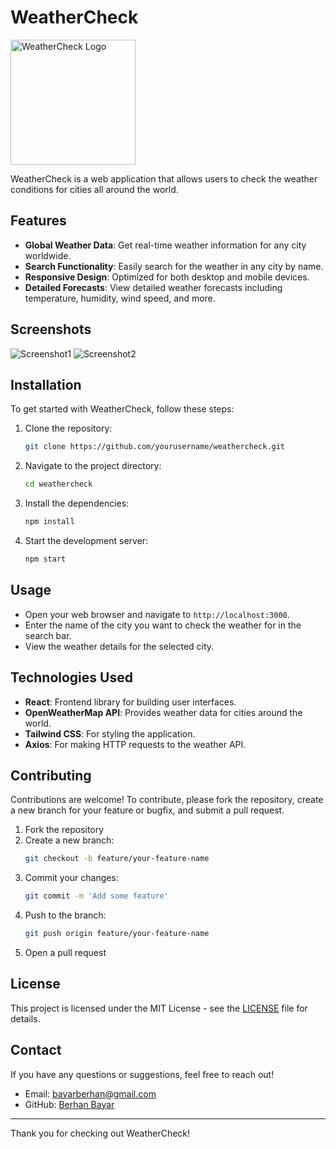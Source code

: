 # WeatherCheck

<img src="assets/logo.png" alt="WeatherCheck Logo" width="200">

WeatherCheck is a web application that allows users to check the weather conditions for cities all around the world.

## Features

- **Global Weather Data**: Get real-time weather information for any city worldwide.
- **Search Functionality**: Easily search for the weather in any city by name.
- **Responsive Design**: Optimized for both desktop and mobile devices.
- **Detailed Forecasts**: View detailed weather forecasts including temperature, humidity, wind speed, and more.

## Screenshots

![Screenshot1](path-to-screenshot1.png)
![Screenshot2](path-to-screenshot2.png)

## Installation

To get started with WeatherCheck, follow these steps:

1. Clone the repository:
    ```bash
    git clone https://github.com/yourusername/weathercheck.git
    ```
2. Navigate to the project directory:
    ```bash
    cd weathercheck
    ```
3. Install the dependencies:
    ```bash
    npm install
    ```
4. Start the development server:
    ```bash
    npm start
    ```

## Usage

- Open your web browser and navigate to `http://localhost:3000`.
- Enter the name of the city you want to check the weather for in the search bar.
- View the weather details for the selected city.

## Technologies Used

- **React**: Frontend library for building user interfaces.
- **OpenWeatherMap API**: Provides weather data for cities around the world.
- **Tailwind CSS**: For styling the application.
- **Axios**: For making HTTP requests to the weather API.

## Contributing

Contributions are welcome! To contribute, please fork the repository, create a new branch for your feature or bugfix, and submit a pull request.

1. Fork the repository
2. Create a new branch:
    ```bash
    git checkout -b feature/your-feature-name
    ```
3. Commit your changes:
    ```bash
    git commit -m 'Add some feature'
    ```
4. Push to the branch:
    ```bash
    git push origin feature/your-feature-name
    ```
5. Open a pull request

## License

This project is licensed under the MIT License - see the [LICENSE](LICENSE) file for details.

## Contact

If you have any questions or suggestions, feel free to reach out!

- Email: bayarberhan@gmail.com
- GitHub: [Berhan Bayar](https://github.com/bayarberhan)

---

Thank you for checking out WeatherCheck!
